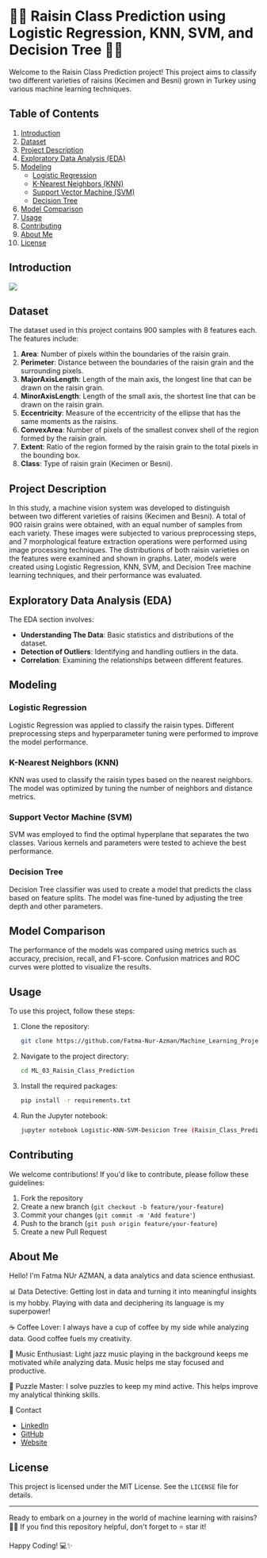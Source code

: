 # 🍇🍇 Raisin Class Prediction using Logistic Regression, KNN, SVM, and Decision Tree 🍇🤖

Welcome to the Raisin Class Prediction project! This project aims to classify two different varieties of raisins (Kecimen and Besni) grown in Turkey using various machine learning techniques.

## Table of Contents
1. [Introduction](#introduction)
2. [Dataset](#dataset)
3. [Project Description](#project-description)
4. [Exploratory Data Analysis (EDA)](#exploratory-data-analysis-eda)
5. [Modeling](#modeling)
    - [Logistic Regression](#logistic-regression)
    - [K-Nearest Neighbors (KNN)](#k-nearest-neighbors-knn)
    - [Support Vector Machine (SVM)](#support-vector-machine-svm)
    - [Decision Tree](#decision-tree)
6. [Model Comparison](#model-comparison)
7. [Usage](#usage)
8. [Contributing](#contributing)
9. [About Me](#about-me)
10. [License](#license)

## Introduction

<img src="https://github.com/Fatma-Nur-Azman/Machine_Learning_Projects_ML/blob/main/ML_03_Raisin_Class_Prediction/raisin_class.png">

## Dataset

The dataset used in this project contains 900 samples with 8 features each. The features include:

1. **Area**: Number of pixels within the boundaries of the raisin grain.
2. **Perimeter**: Distance between the boundaries of the raisin grain and the surrounding pixels.
3. **MajorAxisLength**: Length of the main axis, the longest line that can be drawn on the raisin grain.
4. **MinorAxisLength**: Length of the small axis, the shortest line that can be drawn on the raisin grain.
5. **Eccentricity**: Measure of the eccentricity of the ellipse that has the same moments as the raisins.
6. **ConvexArea**: Number of pixels of the smallest convex shell of the region formed by the raisin grain.
7. **Extent**: Ratio of the region formed by the raisin grain to the total pixels in the bounding box.
8. **Class**: Type of raisin grain (Kecimen or Besni).

## Project Description

In this study, a machine vision system was developed to distinguish between two different varieties of raisins (Kecimen and Besni). A total of 900 raisin grains were obtained, with an equal number of samples from each variety. These images were subjected to various preprocessing steps, and 7 morphological feature extraction operations were performed using image processing techniques. The distributions of both raisin varieties on the features were examined and shown in graphs. Later, models were created using Logistic Regression, KNN, SVM, and Decision Tree machine learning techniques, and their performance was evaluated.

## Exploratory Data Analysis (EDA)

The EDA section involves:
- **Understanding The Data**: Basic statistics and distributions of the dataset.
- **Detection of Outliers**: Identifying and handling outliers in the data.
- **Correlation**: Examining the relationships between different features.

## Modeling

### Logistic Regression
Logistic Regression was applied to classify the raisin types. Different preprocessing steps and hyperparameter tuning were performed to improve the model performance.

### K-Nearest Neighbors (KNN)
KNN was used to classify the raisin types based on the nearest neighbors. The model was optimized by tuning the number of neighbors and distance metrics.

### Support Vector Machine (SVM)
SVM was employed to find the optimal hyperplane that separates the two classes. Various kernels and parameters were tested to achieve the best performance.

### Decision Tree
Decision Tree classifier was used to create a model that predicts the class based on feature splits. The model was fine-tuned by adjusting the tree depth and other parameters.

## Model Comparison

The performance of the models was compared using metrics such as accuracy, precision, recall, and F1-score. Confusion matrices and ROC curves were plotted to visualize the results.

## Usage

To use this project, follow these steps:

1. Clone the repository:
    ```bash
    git clone https://github.com/Fatma-Nur-Azman/Machine_Learning_Projects_ML.git
    ```

2. Navigate to the project directory:
    ```bash
    cd ML_03_Raisin_Class_Prediction
    ```

3. Install the required packages:
    ```bash
    pip install -r requirements.txt
    ```

4. Run the Jupyter notebook:
    ```bash
    jupyter notebook Logistic-KNN-SVM-Desicion Tree (Raisin_Class_Prediction).ipynb
    ```

## Contributing

We welcome contributions! If you'd like to contribute, please follow these guidelines:

1. Fork the repository
2. Create a new branch (`git checkout -b feature/your-feature`)
3. Commit your changes (`git commit -m 'Add feature'`)
4. Push to the branch (`git push origin feature/your-feature`)
5. Create a new Pull Request

## About Me

Hello! I'm Fatma NUr AZMAN, a data analytics and data science enthusiast.

📊 Data Detective: Getting lost in data and turning it into meaningful insights is my hobby. Playing with data and deciphering its language is my superpower!

☕ Coffee Lover: I always have a cup of coffee by my side while analyzing data. Good coffee fuels my creativity.

🎵 Music Enthusiast: Light jazz music playing in the background keeps me motivated while analyzing data. Music helps me stay focused and productive.

🧩 Puzzle Master: I solve puzzles to keep my mind active. This helps improve my analytical thinking skills.

📧 Contact

- [LinkedIn](https://www.linkedin.com/in/fatma-nur-azman/)
- [GitHub](https://github.com/Fatma-Nur-Azman)
- [Website](https://fatmanurazman.vercel.app/)

## License

This project is licensed under the MIT License. See the `LICENSE` file for details.

---

Ready to embark on a journey in the world of machine learning with raisins? 🍇🚀 If you find this repository helpful, don't forget to ⭐ star it!

Happy Coding! 💻✨
